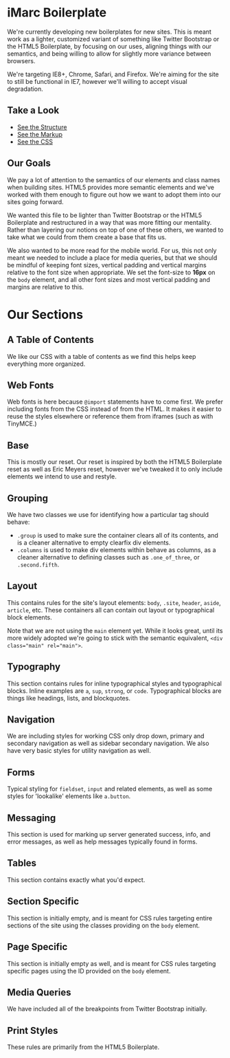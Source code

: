 iMarc Boilerplate
=================

We're currently developing new boilerplates for new sites. This is meant work
as a lighter, customized variant of something like Twitter Bootstrap or the
HTML5 Boilerplate, by focusing on our uses, aligning things with our semantics,
and being willing to allow for slightly more variance between browsers.

We're targeting IE8+, Chrome, Safari, and Firefox. We're aiming for the site to
still be functional in IE7, however we'll willing to accept visual degradation.

Take a Look
-----------
* [See the Structure](http://imarc.github.com/boilerplate/structure)
* [See the Markup](http://imarc.github.com/boilerplate/markup)
* [See the CSS](https://github.com/imarc/boilerplate/blob/gh-pages/css/styles.css)

Our Goals
---------
We pay a lot of attention to the semantics of our elements and class names when building sites.
HTML5 provides more semantic elements and we've worked with them enough to figure out how we want to
adopt them into our sites going forward.

We wanted this file to be lighter than Twitter Bootstrap or the HTML5 Boilerplate and restructured
in a way that was more fitting our mentality. Rather than layering our notions on top of one of
these others, we wanted to take what we could from them create a base that fits us.

We also wanted to be more read for the mobile world. For us, this not only meant we needed to
include a place for media queries, but that we should be mindful of keeping font sizes, vertical
padding and vertical margins relative to the font size when appropriate. We set the font-size to
**16px** on the `body` element, and all other font sizes and most vertical padding and margins are
relative to this.


Our Sections
============

A Table of Contents
------------------------

We like our CSS with a table of contents as we find this helps keep everything more organized.


Web Fonts
---------
Web fonts is here because `@import` statements have to come first. We prefer including fonts from
the CSS instead of from the HTML. It makes it easier to reuse the styles elsewhere or reference them
from iframes (such as with TinyMCE.)

Base
----
This is mostly our reset. Our reset is inspired by both the HTML5 Boilerplate reset as well as Eric
Meyers reset, however we've tweaked it to only include elements we intend to use and restyle.

Grouping
--------
We have two classes we use for identifying how a particular tag should behave:
 * `.group` is used to make sure the container clears all of its contents, and is a cleaner
   alternative to empty clearfix div elements.
 * `.columns` is used to make div elements within behave as columns, as a cleaner alternative to
   defining classes such as `.one_of_three`, or `.second.fifth`.

Layout
------
This contains rules for the site's layout elements: `body`, `.site`, `header`, `aside`, `article`,
etc. These containers all can contain out layout or typographical block elements.

Note that we are not using the `main` element yet. While it looks great, until its more widely
adopted we're going to stick with the semantic equivalent, `<div class="main" rel="main">`.

Typography
----------
This section contains rules for inline typographical styles and typographical blocks. Inline
examples are `a`, `sup`, `strong`, or `code`. Typographical blocks are things like headings, lists,
and blockquotes.

Navigation
----------
We are including styles for working CSS only drop down, primary and secondary navigation as well as
sidebar secondary navigation. We also have very basic styles for utility navigation as well.

Forms
-----
Typical styling for `fieldset`, `input` and related elements, as well as some styles for 'lookalike'
elements like `a.button`.

Messaging
---------
This section is used for marking up server generated success, info, and error messages, as well as
help messages typically found in forms.

Tables
------
This section contains exactly what you'd expect.

Section Specific
----------------
This section is initially empty, and is meant for CSS rules targeting entire sections of the site
using the classes providing on the `body` element.

Page Specific
-------------
This section is initially empty as well, and is meant for CSS rules targeting specific pages using
the ID provided on the `body` element.

Media Queries
-------------
We have included all of the breakpoints from Twitter Bootstrap initially.

Print Styles
------------
These rules are primarily from the HTML5 Boilerplate.
